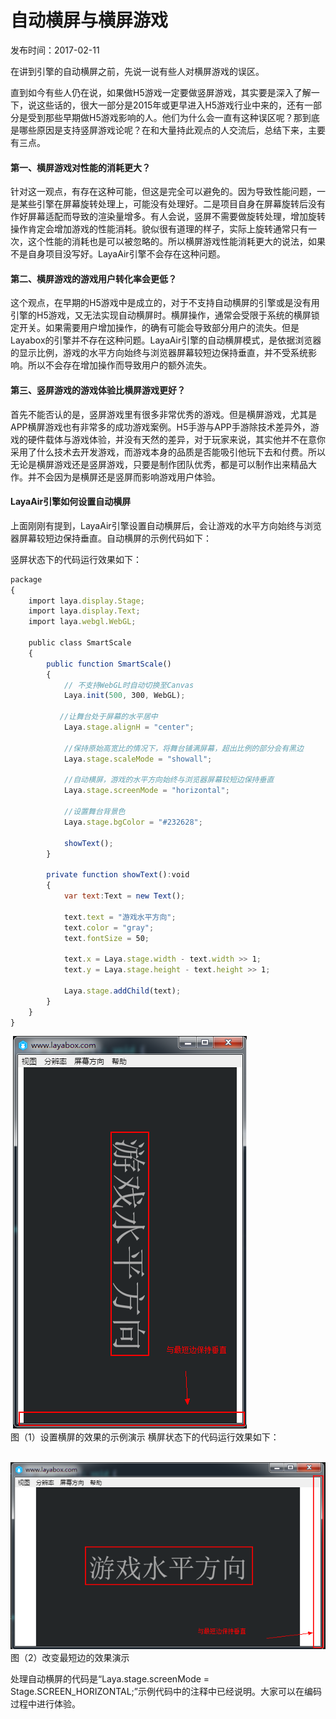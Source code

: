 # 自动横屏与横屏游戏

发布时间：2017-02-11

在讲到引擎的自动横屏之前，先说一说有些人对横屏游戏的误区。

直到如今有些人仍在说，如果做H5游戏一定要做竖屏游戏，其实要是深入了解一下，说这些话的，很大一部分是2015年或更早进入H5游戏行业中来的，还有一部分是受到那些早期做H5游戏影响的人。他们为什么会一直有这种误区呢？那到底是哪些原因是支持竖屏游戏论呢？在和大量持此观点的人交流后，总结下来，主要有三点。

#### **第一、横屏游戏对性能的消耗更大？**

针对这一观点，有存在这种可能，但这是完全可以避免的。因为导致性能问题，一是某些引擎在屏幕旋转处理上，可能没有处理好。二是项目自身在屏幕旋转后没有作好屏幕适配而导致的渲染量增多。有人会说，竖屏不需要做旋转处理，增加旋转操作肯定会增加游戏的性能消耗。貌似很有道理的样子，实际上旋转通常只有一次，这个性能的消耗也是可以被忽略的。所以横屏游戏性能消耗更大的说法，如果不是自身项目没写好。LayaAir引擎不会存在这种问题。

#### **第二、横屏游戏的游戏用户转化率会更低？**

这个观点，在早期的H5游戏中是成立的，对于不支持自动横屏的引擎或是没有用引擎的H5游戏，又无法实现自动横屏时。横屏操作，通常会受限于系统的横屏锁定开关。如果需要用户增加操作，的确有可能会导致部分用户的流失。但是Layabox的引擎并不存在这种问题。LayaAir引擎的自动横屏模式，是依据浏览器的显示比例，游戏的水平方向始终与浏览器屏幕较短边保持垂直，并不受系统影响。所以不会存在增加操作而导致用户的额外流失。

#### **第三、竖屏游戏的游戏体验比横屏游戏更好？**

首先不能否认的是，竖屏游戏里有很多非常优秀的游戏。但是横屏游戏，尤其是APP横屏游戏也有非常多的成功游戏案例。H5手游与APP手游除技术差异外，游戏的硬件载体与游戏体验，并没有天然的差异，对于玩家来说，其实他并不在意你采用了什么技术去开发游戏，而游戏本身的品质是否能吸引他玩下去和付费。所以无论是横屏游戏还是竖屏游戏，只要是制作团队优秀，都是可以制作出来精品大作。并不会因为是横屏还是竖屏而影响游戏用户体验。

#### LayaAir引擎如何设置自动横屏

上面刚刚有提到，LayaAir引擎设置自动横屏后，会让游戏的水平方向始终与浏览器屏幕较短边保持垂直。自动横屏的示例代码如下：   

竖屏状态下的代码运行效果如下：

```javascript
package 
{
    import laya.display.Stage;
    import laya.display.Text;
    import laya.webgl.WebGL;
 
    public class SmartScale
    {
        public function SmartScale() 
        {
            // 不支持WebGL时自动切换至Canvas
            Laya.init(500, 300, WebGL);
       
           //让舞台处于屏幕的水平居中
            Laya.stage.alignH = "center";
 
            //保持原始高宽比的情况下，将舞台铺满屏幕，超出比例的部分会有黑边
            Laya.stage.scaleMode = "showall";
  
            //自动横屏，游戏的水平方向始终与浏览器屏幕较短边保持垂直
            Laya.stage.screenMode = "horizontal";
             
            //设置舞台背景色
            Laya.stage.bgColor = "#232628";
     
            showText();
        }
         
        private function showText():void 
        {
            var text:Text = new Text();
             
            text.text = "游戏水平方向";
            text.color = "gray";
            text.fontSize = 50;
             
            text.x = Laya.stage.width - text.width >> 1;
            text.y = Laya.stage.height - text.height >> 1;
             
            Laya.stage.addChild(text);
        }
    }
}
```

​	![blob.png](img/1.png)<br/>
​	图（1）设置横屏的效果的示例演示
横屏状态下的代码运行效果如下：

​	![blob.png](img/2.png)<br/>
​	图（2）改变最短边的效果演示

处理自动横屏的代码是“Laya.stage.screenMode = Stage.SCREEN_HORIZONTAL;”示例代码中的注释中已经说明。大家可以在编码过程中进行体验。